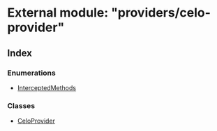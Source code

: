# External module: "providers/celo-provider"

## Index

### Enumerations

* [InterceptedMethods](../enums/_providers_celo_provider_.interceptedmethods.md)

### Classes

* [CeloProvider](../classes/_providers_celo_provider_.celoprovider.md)
